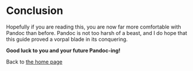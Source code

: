 # Conclusion

Hopefully if you are reading this, you are now far more comfortable with Pandoc than before. Pandoc is not too harsh of a beast, and I do hope that this guide proved a vorpal blade in its conquering.

**Good luck to you and your future Pandoc-ing!**

Back to [the home page](index.md)